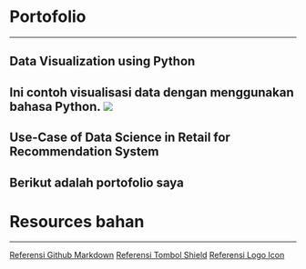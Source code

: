 # Portofolio
---
## Data Visualization using Python
Ini contoh visualisasi data dengan menggunakan bahasa Python.
[![](https://img.shields.io/badge/Google_ColabRun_on_Google_Colab-orange?logo=googlecolab&style=flatsquare)](https://drive.google.com/drive/folders/1rp2JlDTk4S8ZHfstiXKZvZf_hTzNq_pZ?usp=sharing)
---
## Use-Case of Data Science in Retail for Recommendation System
Berikut adalah portofolio saya
---
# Resources bahan
---
[Referensi Github Markdown](https://github.com/adam-p/markdownhere/wiki/Markdown-Cheatsheet)
[Referensi Tombol Shield](https://shields.io/#your-badge)
[Referensi Logo Icon](https://simpleicons.org/)
